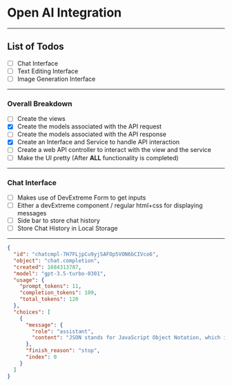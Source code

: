 ﻿# Open AI Integration
---

## List of Todos
- [ ] Chat Interface
- [ ] Text Editing Interface
- [ ] Image Generation Interface

---

### Overall Breakdown

- [ ] Create the views
- [x] Create the models associated with the API request
- [ ] Create the models associated with the API response
- [x] Create an Interface and Service to handle API interaction
- [ ] Create a web API controller to interact with the view and the service
- [ ] Make the UI pretty (After **ALL** functionality is completed)

---

### Chat Interface

- [ ] Makes use of DevExtreme Form to get inputs
- [ ] Either a devExtreme component / regular html+css for displaying messages
- [ ] Side bar to store chat history
- [ ] Store Chat History in Local Storage

---








```JSON
{
  "id": "chatcmpl-7H7FLjpCu9yjSAFOp5VON6bCIVco6",
  "object": "chat.completion",
  "created": 1684313787,
  "model": "gpt-3.5-turbo-0301",
  "usage": {
    "prompt_tokens": 11,
    "completion_tokens": 109,
    "total_tokens": 120
  },
  "choices": [
    {
      "message": {
        "role": "assistant",
        "content": "JSON stands for JavaScript Object Notation, which is a lightweight data interchange format. It is a text-based format that is used to transmit data between a client and a server. JSON can represent simple data types, such as strings and numbers, as well as more complex data structures, such as arrays and nested objects. It is widely used in web services and APIs to exchange data in a standardized format that is easy to read and parse. JSON is also language-independent, meaning it can be used by any programming language that supports JSON encoding and decoding."
      },
      "finish_reason": "stop",
      "index": 0
    }
  ]
}
```
